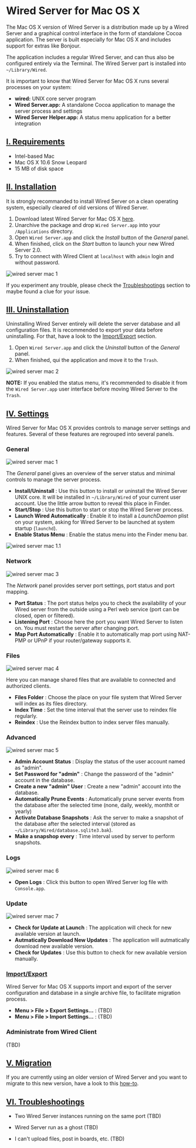 # Wired Server for Mac OS X

The Mac OS X version of Wired Server is a distribution made up by a Wired Server and a graphical control interface in the form of standalone Cocoa application. The server is built especially for Mac OS X and includes support for extras like Bonjour.

The application includes a regular Wired Server, and can thus also be configured entirely via the Terminal. The Wired Server part is installed into `~/Library/Wired`. 

It is important to know that Wired Server for Mac OS X runs several processes on your system:

* **wired:** UNIX core server program
* **Wired Server.app:** A standalone Cocoa application to manage the server process and settings
* **Wired Server Helper.app:** A status menu application for a better integration 

## [I. Requirements](#Requirements)

* Intel-based Mac
* Mac OS X 10.6 Snow Leopard
* 15 MB of disk space

## [II. Installation](#Installation)

It is strongly recommanded to install Wired Server on a clean operating system, especially cleared of old versions of Wired Server.

1. Download latest Wired Server for Mac OS X [here](http://www.read-write.fr/wired/zip/WiredServer.zip).
2. Unarchive the package and drop `Wired Server.app` into your `/Applications` directory.
3. Open `Wired Server.app` and click the *Install* button of the *General* panel.
4. When finished, click on the *Start* button to launch your new Wired Server 2.0.
5. Try to connect with Wired Client at `localhost` with `admin` login and without password.

![wired server mac 1](img/wiredservermac1.png)

If you experiment any trouble, please check the [Troubleshootings](#Troubleshootings) section to maybe found a clue for your issue. 

## [III. Uninstallation](#Uninstallation)

Uninstalling Wired Server entirely will delete the server database and all configuration files. It is recommended to export your data before uninstalling. For that, have a look to the [Import/Export](#Import/Export) section.

1. Open `Wired Server.app` and click the *Uninstall* button of the *General* panel.
2. When finished, qui the application and move it to the `Trash`.

![wired server mac 2](img/wiredservermac2.png)

**NOTE:** If you enabled the status menu, it's recommended to disable it from the `Wired Server.app` user interface before moving Wired Server to the `Trash`.

## [IV. Settings](#Settings)

Wired Server for Mac OS X provides controls to manage server settings and features. Several of these features are regrouped into several panels.

### General

![wired server mac 1](img/wiredservermac1.png)

The *General* panel gives an overview of the server status and minimal controls to manage the server process. 

* **Install/Uninstall** : Use this button to install or uninstall the Wired Server UNIX core. It will be installed in `~/Library/Wired` of your current user account. Use the little arrow button to reveal this place in Finder.
* **Start/Stop** : Use this button to start or stop the Wired Server process.
* **Launch Wired Automatically** : Enable it to install a *LaunchDaemon* plist on your system, asking for Wired Server to be launched at system startup (`launchd`). 
* **Enable Status Menu** : Enable the status menu into the Finder menu bar.

![wired server mac 1.1](img/wiredservermac1.1.png)

### Network

![wired server mac 3](img/wiredservermac3.png)

The *Network* panel provides server port settings, port status and port mapping.

* **Port Status** : The port status helps you to check the availability of your Wired server from the outside using a Perl web service (port can be closed, open or filtered). 
* **Listening Port** : Choose here the port you want Wired Server to listen on. You must restart the server after changing port.
* **Map Port Automatically** : Enable it to automatically map port using NAT-PMP or UPnP if your router/gateway supports it.

### Files

![wired server mac 4](img/wiredservermac4.png)

Here you can manage shared files that are available to connected and authorized clients.

* **Files Folder** : Choose the place on your file system that Wired Server will index as its files directory.
* **Index Time** : Set the time interval that the server use to reindex file regularly.
* **Reindex** : Use the Reindex button to index server files manually.

### Advanced

![wired server mac 5](img/wiredservermac5.png)

* **Admin Account Status** : Display the status of the user account named as "admin".
* **Set Password for "admin"** : Change the password of the "admin" account in the database.
* **Create a new "admin" User** : Create a new "admin" account into the database.
* **Automatically Prune Events** : Automatically prune server events from the database after the selected time (none, daily, weekly, monthlt or yearly)
* **Activate Database Snapshots** : Ask the server to make a snapshot of the database after the selected interval (stored as `~/Library/Wired/database.sqlite3.bak`).
* **Make a snapshop every** : Time interval used by server to perform snapshots.

### Logs

![wired server mac 6](img/wiredservermac6.png)

* **Open Logs** : Click this button to open Wired Server log file with `Console.app`.

### Update

![wired server mac 7](img/wiredservermac7.png)

* **Check for Update at Launch** : The application will check for new available version at launch.
* **Autmatically Download New Updates** : The application will autmatically download new available version.
* **Check for Updates** : Use this button to check for new available version manually.

### [Import/Export](#Import/Export)

Wired Server for Mac OS X supports import and export of the server configuration and database in a single archive file, to facilitate migration process. 

* **Menu > File > Export Settings…** : (TBD)
* **Menu > File > Import Settings…** : (TBD)

### Administrate from Wired Client

 (TBD)

## [V. Migration](#Migration)

If you are currently using an older version of Wired Server and you want to migrate to this new version, have a look to this [how-to](../howtos/migration_howtos.html).

## [VI. Troubleshootings](#Troubleshootings)

* Two Wired Server instances running on the same port (TBD)

* Wired Server run as a ghost (TBD)

* I can't upload files, post in boards, etc. (TBD)